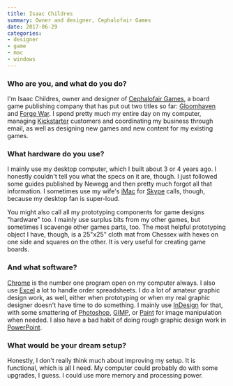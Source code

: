```yaml
---
title: Isaac Childres
summary: Owner and designer, Cephalofair Games
date: 2017-06-29
categories:
- designer
- game
- mac
- windows
---
```


### Who are you, and what do you do?

I'm Isaac Childres, owner and designer of [Cephalofair Games](http://www.cephalofair.com/ "A board game publisher."), a board game publishing company that has put out two titles so far: [Gloomhaven][] and [Forge War][forge-war]. I spend pretty much my entire day on my computer, managing [Kickstarter][] customers and coordinating my business through email, as well as designing new games and new content for my existing games.

### What hardware do you use?

I mainly use my desktop computer, which I built about 3 or 4 years ago. I honestly couldn't tell you what the specs on it are, though. I just followed some guides published by Newegg and then pretty much forgot all that information. I sometimes use my wife's [iMac][] for [Skype][] calls, though, because my desktop fan is super-loud.

You might also call all my prototyping components for game designs "hardware" too. I mainly use surplus bits from my other games, but sometimes I scavenge other games parts, too. The most helpful prototyping object I have, though, is a 25"x25" cloth mat from Chessex with hexes on one side and squares on the other. It is very useful for creating game boards.

### And what software?

[Chrome][] is the number one program open on my computer always. I also use [Excel][] a lot to handle order spreadsheets. I do a lot of amateur graphic design work, as well, either when prototyping or when my real graphic designer doesn't have time to do something. I mainly use [InDesign][] for that, with some smattering of [Photoshop][], [GIMP][], or [Paint][] for image manipulation when needed. I also have a bad habit of doing rough graphic design work in [PowerPoint][].

### What would be your dream setup?

Honestly, I don't really think much about improving my setup. It is functional, which is all I need. My computer could probably do with some upgrades, I guess. I could use more memory and processing power.

[chrome]: https://www.google.com/intl/en/chrome/browser/ "A WebKit-based browser, where each tab runs in its own thread."
[excel]: https://products.office.com/en-us/excel "A spreadsheet application."
[forge-war]: http://www.cephalofair.com/forge-war "A resource management board game."
[gimp]: https://www.gimp.org/ "An open-source image editor."
[gloomhaven]: http://www.cephalofair.com/gloomhaven "A tactical combat board game."
[imac]: https://www.apple.com/imac/ "An all-in-one computer."
[indesign]: https://www.adobe.com/products/indesign.html "A desktop/web publishing application."
[kickstarter]: https://www.kickstarter.com/ "A service for crowdfunding projects."
[paint]: https://en.wikipedia.org/wiki/Paint_(software) "An image editor included with Windows."
[photoshop]: https://www.adobe.com/products/photoshop.html "A bitmap image editor."
[powerpoint]: https://products.office.com/en-us/powerpoint "Presentation software."
[skype]: https://www.skype.com/en/ "Voice and video chat software."
